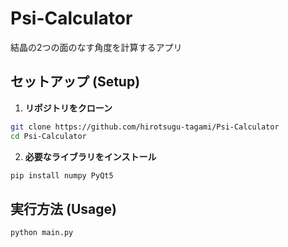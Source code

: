 # Psi-Calculator
結晶の2つの面のなす角度を計算するアプリ

## セットアップ (Setup)

1. **リポジトリをクローン**
```bash
git clone https://github.com/hirotsugu-tagami/Psi-Calculator
cd Psi-Calculator
```

2. **必要なライブラリをインストール**
```bash
pip install numpy PyQt5
```

## 実行方法 (Usage)
```bash
python main.py
```
